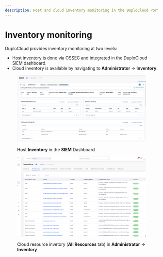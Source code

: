 ```yaml
---
description: Host and cloud inventory monitoring in the DuploCloud Portal
---
```


# Inventory monitoring

DuploCloud provides inventory monitoring at two levels:

* Host inventory is done via OSSEC and integrated in the DuploCloud SIEM dashboard.
* Cloud inventory is available by navigating to **Administrator** -> **Inventory**.

<figure><img src="../../.gitbook/assets/image (410).png" alt=""><figcaption><p>Host <strong>Inventory</strong> in the <strong>SIEM</strong> Dashboard</p></figcaption></figure>

<figure><img src="../../.gitbook/assets/image (411).png" alt=""><figcaption><p>Cloud resource invetory (<strong>All Resources</strong> tab) in <strong>Administrator</strong> -> <strong>Inventory</strong></p></figcaption></figure>
